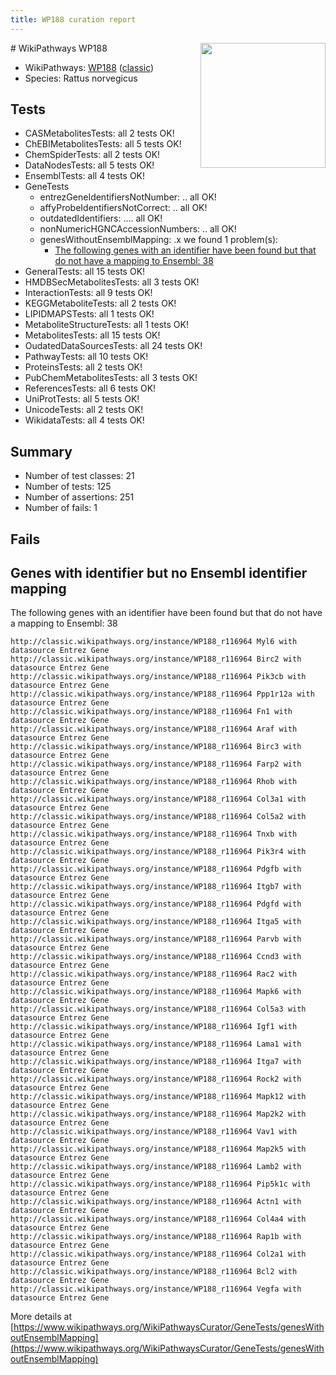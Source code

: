 ```yaml
---
title: WP188 curation report
---
```


<img style="float: right; width: 200px" src="https://upload.wikimedia.org/wikipedia/commons/thumb/8/83/Wplogo_with_text_500.png/640px-Wplogo_with_text_500.png" />
# WikiPathways WP188

* WikiPathways: [WP188](https://wikipathways.org/pathways/WP188) ([classic](https://classic.wikipathways.org/instance/WP188))
* Species: Rattus norvegicus
## Tests
* CASMetabolitesTests: all 2 tests OK!
* ChEBIMetabolitesTests: all 5 tests OK!
* ChemSpiderTests: all 2 tests OK!
* DataNodesTests: all 5 tests OK!
* EnsemblTests: all 4 tests OK!
* GeneTests
    * entrezGeneIdentifiersNotNumber: .. all OK!
    * affyProbeIdentifiersNotCorrect: .. all OK!
    * outdatedIdentifiers: .... all OK!
    * nonNumericHGNCAccessionNumbers: .. all OK!
    * genesWithoutEnsemblMapping: .x we found 1 problem(s):
        * [The following genes with an identifier have been found but that do not have a mapping to Ensembl: 38](#c4e54353)
* GeneralTests: all 15 tests OK!
* HMDBSecMetabolitesTests: all 3 tests OK!
* InteractionTests: all 9 tests OK!
* KEGGMetaboliteTests: all 2 tests OK!
* LIPIDMAPSTests: all 1 tests OK!
* MetaboliteStructureTests: all 1 tests OK!
* MetabolitesTests: all 15 tests OK!
* OudatedDataSourcesTests: all 24 tests OK!
* PathwayTests: all 10 tests OK!
* ProteinsTests: all 2 tests OK!
* PubChemMetabolitesTests: all 3 tests OK!
* ReferencesTests: all 6 tests OK!
* UniProtTests: all 5 tests OK!
* UnicodeTests: all 2 tests OK!
* WikidataTests: all 4 tests OK!


## Summary

* Number of test classes: 21
* Number of tests: 125
* Number of assertions: 251
* Number of fails: 1

## Fails

<a name="c4e54353" />

## Genes with identifier but no Ensembl identifier mapping

The following genes with an identifier have been found but that do not have a mapping to Ensembl: 38
```
http://classic.wikipathways.org/instance/WP188_r116964 Myl6 with datasource Entrez Gene
http://classic.wikipathways.org/instance/WP188_r116964 Birc2 with datasource Entrez Gene
http://classic.wikipathways.org/instance/WP188_r116964 Pik3cb with datasource Entrez Gene
http://classic.wikipathways.org/instance/WP188_r116964 Ppp1r12a with datasource Entrez Gene
http://classic.wikipathways.org/instance/WP188_r116964 Fn1 with datasource Entrez Gene
http://classic.wikipathways.org/instance/WP188_r116964 Araf with datasource Entrez Gene
http://classic.wikipathways.org/instance/WP188_r116964 Birc3 with datasource Entrez Gene
http://classic.wikipathways.org/instance/WP188_r116964 Farp2 with datasource Entrez Gene
http://classic.wikipathways.org/instance/WP188_r116964 Rhob with datasource Entrez Gene
http://classic.wikipathways.org/instance/WP188_r116964 Col3a1 with datasource Entrez Gene
http://classic.wikipathways.org/instance/WP188_r116964 Col5a2 with datasource Entrez Gene
http://classic.wikipathways.org/instance/WP188_r116964 Tnxb with datasource Entrez Gene
http://classic.wikipathways.org/instance/WP188_r116964 Pik3r4 with datasource Entrez Gene
http://classic.wikipathways.org/instance/WP188_r116964 Pdgfb with datasource Entrez Gene
http://classic.wikipathways.org/instance/WP188_r116964 Itgb7 with datasource Entrez Gene
http://classic.wikipathways.org/instance/WP188_r116964 Pdgfd with datasource Entrez Gene
http://classic.wikipathways.org/instance/WP188_r116964 Itga5 with datasource Entrez Gene
http://classic.wikipathways.org/instance/WP188_r116964 Parvb with datasource Entrez Gene
http://classic.wikipathways.org/instance/WP188_r116964 Ccnd3 with datasource Entrez Gene
http://classic.wikipathways.org/instance/WP188_r116964 Rac2 with datasource Entrez Gene
http://classic.wikipathways.org/instance/WP188_r116964 Mapk6 with datasource Entrez Gene
http://classic.wikipathways.org/instance/WP188_r116964 Col5a3 with datasource Entrez Gene
http://classic.wikipathways.org/instance/WP188_r116964 Igf1 with datasource Entrez Gene
http://classic.wikipathways.org/instance/WP188_r116964 Lama1 with datasource Entrez Gene
http://classic.wikipathways.org/instance/WP188_r116964 Itga7 with datasource Entrez Gene
http://classic.wikipathways.org/instance/WP188_r116964 Rock2 with datasource Entrez Gene
http://classic.wikipathways.org/instance/WP188_r116964 Mapk12 with datasource Entrez Gene
http://classic.wikipathways.org/instance/WP188_r116964 Map2k2 with datasource Entrez Gene
http://classic.wikipathways.org/instance/WP188_r116964 Vav1 with datasource Entrez Gene
http://classic.wikipathways.org/instance/WP188_r116964 Map2k5 with datasource Entrez Gene
http://classic.wikipathways.org/instance/WP188_r116964 Lamb2 with datasource Entrez Gene
http://classic.wikipathways.org/instance/WP188_r116964 Pip5k1c with datasource Entrez Gene
http://classic.wikipathways.org/instance/WP188_r116964 Actn1 with datasource Entrez Gene
http://classic.wikipathways.org/instance/WP188_r116964 Col4a4 with datasource Entrez Gene
http://classic.wikipathways.org/instance/WP188_r116964 Rap1b with datasource Entrez Gene
http://classic.wikipathways.org/instance/WP188_r116964 Col2a1 with datasource Entrez Gene
http://classic.wikipathways.org/instance/WP188_r116964 Bcl2 with datasource Entrez Gene
http://classic.wikipathways.org/instance/WP188_r116964 Vegfa with datasource Entrez Gene
```

More details at [https://www.wikipathways.org/WikiPathwaysCurator/GeneTests/genesWithoutEnsemblMapping](https://www.wikipathways.org/WikiPathwaysCurator/GeneTests/genesWithoutEnsemblMapping)

